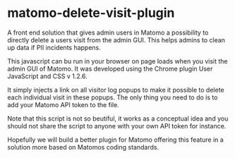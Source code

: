 # matomo-delete-visit-plugin
A front end solution that gives admin users in Matomo a possibility to directly delete a users visit from the admin GUI. This helps admins to clean up data if PII incidents happens.

This javascript can bu run in your browser on page loads when you visit the admin GUI of Matomo.
It was developed using the Chrome plugin User JavaScript and CSS v 1.2.6.

It simply injects a link on all visitor log popups to make it possible to delete each individual visit in these popups.
The only thing you need to do is to add your Matomo API token to the file.


Note that this script is not so beutiful, it works as a conceptual idea and you should not share the script to anyone with your own API token for instance.

Hopefully we will build a better plugin for Matomo offering this feature in a solution more based on Matomos coding standards.
